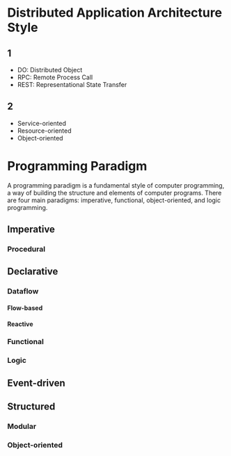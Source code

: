 # Distributed Application Architecture Style

## 1

- DO: Distributed Object
- RPC: Remote Process Call
- REST: Representational State Transfer

## 2

- Service-oriented
- Resource-oriented
- Object-oriented

# Programming Paradigm

A programming paradigm is a fundamental style of computer programming, a way of building the structure and elements of computer programs. There are four main paradigms: imperative, functional, object-oriented, and logic programming.

## Imperative

### Procedural

## Declarative

### Dataflow

#### Flow-based

#### Reactive

### Functional

### Logic

## Event-driven

## Structured

### Modular

### Object-oriented